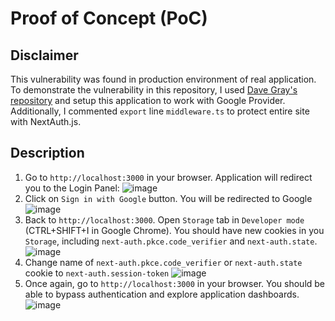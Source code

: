 # Proof of Concept (PoC)

## Disclaimer
This vulnerability was found in production environment of real application. To demonstrate the vulnerability in this repository, I used [Dave Gray's repository](https://github.com/gitdagray/next-auth-intro) and setup this application to work with Google Provider. Additionally, I commented `export` line `middleware.ts` to protect entire site with NextAuth.js.

## Description
1.  Go to `http://localhost:3000` in your browser. Application will redirect you to the Login Panel:
![image](https://github.com/dastaj/CVEs/assets/78434825/f4d66bcf-0319-4118-b8e0-de687116d0b3)
2. Click on `Sign in with Google` button. You will be redirected to Google
![image](https://github.com/dastaj/CVEs/assets/78434825/6ace1246-42d3-408e-aee1-357c9133f0ba)
3. Back to `http://localhost:3000`. Open `Storage` tab in `Developer mode` (CTRL+SHIFT+I in Google Chrome). You should have new cookies in you `Storage`, including `next-auth.pkce.code_verifier` and `next-auth.state`.
![image](https://github.com/dastaj/CVEs/assets/78434825/10eb2325-3230-4672-8dd5-432e7022afa0)
4. Change name of `next-auth.pkce.code_verifier` or `next-auth.state` cookie to `next-auth.session-token`
![image](https://github.com/dastaj/CVEs/assets/78434825/17b51a75-5be2-4d43-b27a-d286cd7fba82)
5. Once again, go to `http://localhost:3000` in your browser. You should be able to bypass authentication and explore application dashboards.
![image](https://github.com/dastaj/CVEs/assets/78434825/6772a290-8f76-4bf1-9222-7baef7eded4f)
